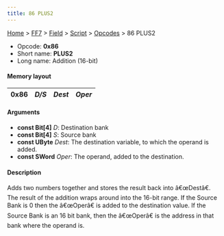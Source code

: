 ```yaml
---
title: 86 PLUS2
---
```


[Home](/Main%20Page.md) > [FF7](/FF7.md) > [Field](/FF7/Field.md) > [Script](/FF7/Field/Script.md) > [Opcodes](/FF7/Field/Script/Opcodes.md) > 86 PLUS2

-   Opcode: **0x86**
-   Short name: **PLUS2**
-   Long name: Addition (16-bit)

#### Memory layout

| 0x86 | *D/S* | *Dest* | *Oper* |
|------|-------|--------|--------|

#### Arguments

-   **const Bit\[4\]** *D*: Destination bank
-   **const Bit\[4\]** *S*: Source bank
-   **const UByte** *Dest*: The destination variable, to which the
    operand is added.
-   **const SWord** *Oper*: The operand, added to the destination.

#### Description

Adds two numbers together and stores the result back into â€œDestâ€.
The result of the addition wraps around into the 16-bit range. If the
Source Bank is 0 then the â€œOperâ€ is added to the destination value.
If the Source Bank is an 16 bit bank, then the â€œOperâ€ is the address
in that bank where the operand is.
